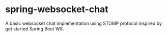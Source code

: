 # spring-websocket-chat
 A basic websocket chat implementation using STOMP protocol inspired by get started Spring Boot WS.
